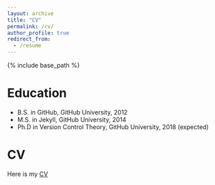 ```yaml
---
layout: archive
title: "CV"
permalink: /cv/
author_profile: true
redirect_from:
  - /resume
---
```


{% include base_path %}

Education
======
* B.S. in GitHub, GitHub University, 2012
* M.S. in Jekyll, GitHub University, 2014
* Ph.D in Version Control Theory, GitHub University, 2018 (expected)

CV
======
Here is my [CV](https://github.com/ValentinoWang/math-wsy.github.io/raw/master/files/V6_Siyao_Wang_CV.pdf)
